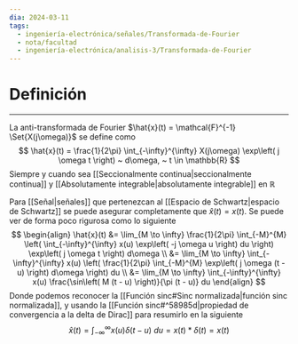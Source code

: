 ```yaml
---
dia: 2024-03-11
tags:
  - ingeniería-electrónica/señales/Transformada-de-Fourier
  - nota/facultad
  - ingeniería-electrónica/analisis-3/Transformada-de-Fourier
---
```

# Definición
---
La anti-transformada de Fourier $\hat{x}(t) = \mathcal{F}^{-1} \Set{X(j\omega)}$ se define como $$ \hat{x}(t) = \frac{1}{2\pi} \int_{-\infty}^{\infty} X(j\omega) \exp\left( j \omega t \right) ~ d\omega, ~ t \in \mathbb{R} $$
Siempre y cuando sea [[Seccionalmente continua|seccionalmente continua]] y [[Absolutamente integrable|absolutamente integrable]] en $\mathbb{R}$

Para [[Señal|señales]] que pertenezcan al [[Espacio de Schwartz|espacio de Schwartz]] se puede asegurar completamente que $\hat{x}(t) = x(t)$. Se puede ver de forma poco rigurosa como lo siguiente $$ \begin{align} 
	\hat{x}(t) &= \lim_{M \to \infty} \frac{1}{2\pi} \int_{-M}^{M} \left( \int_{-\infty}^{\infty} x(u) \exp\left( -j \omega u \right) du \right) \exp\left( j \omega t \right) d\omega \\
	&= \lim_{M \to \infty} \int_{-\infty}^{\infty} x(u) \left( \frac{1}{2\pi} \int_{-M}^{M} \exp\left( j \omega (t - u) \right) d\omega \right) du \\
	&= \lim_{M \to \infty} \int_{-\infty}^{\infty} x(u) \frac{\sin\left( M (t - u) \right)}{\pi (t - u)} du
\end{align} $$
Donde podemos reconocer la [[Función sinc#Sinc normalizada|función sinc normalizada]], y usando la [[Función sinc#^58985d|propiedad de convergencia a la delta de Dirac]] para resumirlo en la siguiente $$ \hat{x}(t) = \int_{-\infty}^{\infty} x(u) \delta(t - u) ~ du = x(t) * \delta(t) = x(t) $$